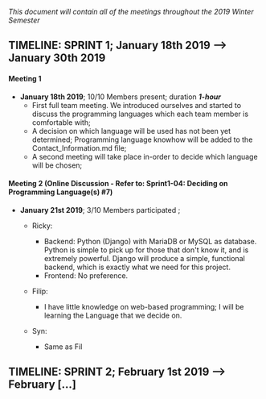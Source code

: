 *This document will contain all of the meetings throughout the 2019 Winter Semester*

## TIMELINE: SPRINT 1; January 18th 2019 --> January 30th 2019

#### Meeting 1
- **January 18th 2019**; 10/10 Members present; duration ***1-hour***
   - First full team meeting. We introduced ourselves and started to discuss the programming languages which each team member is comfortable with;
   - A decision on which language will be used has not been yet determined; Programming language knowhow will be added to the Contact_Information.md file;
   - A second meeting will take place in-order to decide which language will be chosen;
   

#### Meeting 2 (Online Discussion - Refer to: Sprint1-04: Deciding on Programming Language(s) #7)
 - **January 21st 2019**; 3/10 Members participated ;
   - Ricky:
     * Backend: Python (Django) with MariaDB or MySQL as database. Python is simple to pick up for those that don't know it, and is extremely powerful. Django will produce a simple, functional backend, which is exactly what we need for this project.
     * Frontend: No preference.
     
   - Filip:
     * I have little knowledge on web-based programming; I will be learning the Language that we decide on.
   
   - Syn:
     * Same as Fil
   
## TIMELINE: SPRINT 2; February 1st 2019 --> February [...]
